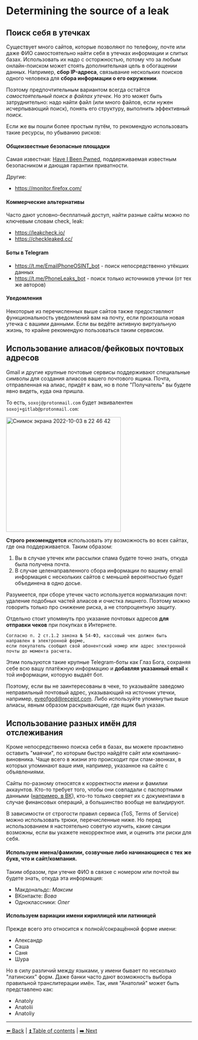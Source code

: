 # Determining the source of a leak

## Поиск себя в утечках

Существует много сайтов, которые позволяют по телефону, почте или даже ФИО
самостоятельно найти себя в утечках информации и слитых базах. Использовать их надо
с осторжностью, потому что за любым онлайн-поиском может стоять дополнительная цель
в обогащении данных. Например, **сбор IP-адреса**, связывание нескольких поисков одного
человека для **сбора информации о его окружении**. 

Поэтому предпочтительным вариантом всегда остаётся *самостоятельный поиск в файлах утечек*.
Но это может быть затруднительно: надо найти файл (или много файлов, если нужен исчерпывающий поиск),
понять его структуру, выполнить эффективный поиск.

Если же вы пошли более простым путём, то рекомендую использовать такие ресурсы, по убыванию рисков:

#### Общеизвестные безопасные площадки

Самая известная: [Have I Been Pwned](https://haveibeenpwned.com/), поддерживаемая известным
безопасником и дающая гарантии приватности.

Другие:
- https://monitor.firefox.com/

#### Коммерческие альтернативы

Часто дают условно-бесплатный доступ, найти разные сайты можно по ключевым словам check, leak:

- https://leakcheck.io/
- https://checkleaked.cc/

#### Боты в Telegram

- https://t.me/EmailPhoneOSINT_bot - поиск непосредственно утёкших данных
- https://t.me/PhoneLeaks_bot - поиск только источников утечки (от тех же авторов)

#### Уведомления

Некоторые из перечисленных выше сайтов также предоставляют функциональность уведомлений вам
на почту, если произошла новая утечка с вашими данными. Если вы ведёте активную виртуальную
жизнь, то крайне рекомендую пользоваться таким сервисом.

## Использование алиасов/фейковых почтовых адресов

Gmail и другие крупные почтовые сервисы поддерживают специальные символы для создания алиасов
вашего почтового ящика. Почта, отправленная на алиас, придёт к вам, но в поле "Получатель" вы будете явно видеть, куда она пришла.

То есть, `soxoj@protonmail.com` будет эквивалентен `soxoj+gitlab@protonmail.com`:

<img width="311" alt="Снимок экрана 2022-10-03 в 22 46 42" src="https://user-images.githubusercontent.com/31013580/193665517-c06dd5d4-1c6b-468d-8a16-34db0e0689a5.png">

**Строго рекомендуется** использовать эту возможность во всех сайтах, где она поддерживается.
Таким образом:
1. Вы в случае утечек или рассылки спама будете точно знать, откуда была получена почта.
2. В случае целенаправленного сбора информации по вашему email информация с нескольких сайтов
с меньшей вероятностью будет объединена в одно досье.


Разумеется, при сборе утечек часто используется нормализация почт: удаление подобных частей алиасов
и очистка лишнего. Поэтому можно говорить только про снижение риска, а не стопроцентную защиту.

Отдельно стоит упомянуть про указание почтовых адресов **для отправки чеков** при покупках в Интернете.
```
Согласно п. 2 ст.1.2 закона № 54-ФЗ, кассовый чек должен быть направлен в электронной форме,
если покупатель сообщил свой абонентский номер или адрес электронной почты до момента расчета.
```

Этим пользуются такие крупные Telegram-боты как Глаз Бога, сохраняя себе всю вашу платёжную информацию
и **добавляя указанный email** к той информации, которую выдаёт бот.

Поэтому, если вы не заинтересованы в чеке, то указывайте заведомо неправильный почтовый адрес,
указывающий на источник утечки, например, eyeofgod@receipt.com. Либо используйте упомянутые выше
алиасы, явным образом раскрывающие, где ящик был указан.

## Использование разных имён для отслеживания

Кроме непосредственно поиска себя в базах, вы можете проактивно оставить "маячки",
по которым быстро найдёте сайт или компанию-виновника. Чаще всего в жизни это происходит
при спам-звонках, в которых упоминают ваше имя, например, указанное на сайте с объявлениями.

Сайты по-разному относятся к корректности имени и фамилии аккаунтов. Кто-то требует того, чтобы
они совпадали с паспортными данными ([например, в ВК](https://roem.ru/21-06-2009/126784/v-v-kontakte-mojno-smenit-imya-lish-na-nastoyashchee/)),
кто-то только сверяет их с документами в случае финансовых операций, а большинство вообще не валидируют.

В зависимости от строгости правил сервиса (ToS, Terms of Service) можно использовать трюки,
перечисленные ниже. Но перед использованием я настоятельно советую изучить, какие санции возможны,
если вы укажете некорректное имя, и оценить эти риски для себя.

#### Используем имена/фамилии, созвучные либо начинающиеся с тех же букв, что и сайт/компания.
Таким образом, при утечке ФИО в связке с номером или почтой вы будете знать, откуда эта информация:

- Макдональдс: _Максим_
- ВКонтакте: _Вова_
- Одноклассники: _Олег_

#### Используем вариации имени кириллицей или латиницей
Прежде всего это относится к полной/сокращённой форме имени:

- Александр
- Саша
- Саня
- Шура

Но в силу различий между языками, у имени бывает по несколько "латинских" форм.
Даже банки часто дают возможность выбора правильной транслитерации имён.
Так, имя "Анатолий" может быть представлено как:

- Anatoly
- Anatolii
- Anatoliy

---

[⬅️ Back](./breaches.md) | [⏫ Table of contents](../README.md) | [➡️ Next](./canary-tokens.md)
